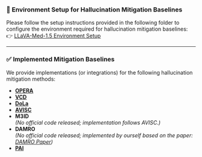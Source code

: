 

### 🔧 Environment Setup for Hallucination Mitigation Baselines

Please follow the setup instructions provided in the following folder to configure the environment required for hallucination mitigation baselines:  
👉 [LLaVA-Med-1.5 Environment Setup](https://github.com/Aofei-Chang/MedHEval/tree/main/code/baselines/Med-LVLMs/llava-med-1.5)

---

### ✅ Implemented Mitigation Baselines

We provide implementations (or integrations) for the following hallucination mitigation methods:

- [**OPERA**](https://github.com/shikiw/OPERA)  
- [**VCD**](https://github.com/DAMO-NLP-SG/VCD)  
- [**DoLa**](https://github.com/voidism/DoLa)  
- [**AVISC**](https://github.com/sangminwoo/AvisC)  
- **M3ID**  
  _(No official code released; implementation follows AVISC.)_  
- **DAMRO**  
  _(No official code released; implemented by ourself based on the paper: [DAMRO Paper](https://arxiv.org/abs/2410.04514))_  
- [**PAI**](https://github.com/LALBJ/PAI)